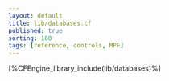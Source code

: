 ```yaml
---
layout: default
title: lib/databases.cf
published: true
sorting: 160
tags: [reference, controls, MPF]
---
```


[%CFEngine_library_include(lib/databases)%]

